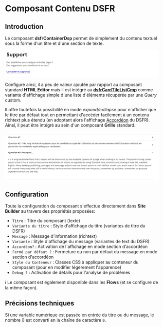 # Composant Contenu **DSFR**

## Introduction

Le composant **dsfrContainerDsp** permet de simplement du contenu textuel sous la forme 
d'un titre et d'une section de texte.

![Contenu DSFR](/media/dsfrContainerDsp.png) 

Configuré ainsi, il a peu de valeur ajoutée par rapport au composant standard **HTML Editor**
mais il est intégré au **[dsfrCardTileListCmp](/help/dsfrCardTileListCmp.md)** comme variante
d'affichage simple d'une liste d'éléments récupérée par une _Query_ custom.

Il offre toutefois la possibilité en mode _expand/collapse_ pour n'afficher que le titre
par défaut tout en permettant d'accéder facilement à un contenu richtext plus étendu
(en adoptant alors l'affichage [Accordéon](https://www.systeme-de-design.gouv.fr/elements-d-interface/composants/accordeon) du DSFR). Ainsi, il peut être intégré au sein
d'un composant **Grille** standard.
 
![Contenu DSFR](/media/dsfrContainerDspAccordion.png)



## Configuration

Toute la configuration du composant s'effectue directement dans **Site Builder** au travers des propriétés proposées:
* `Titre` : Titre du composant (texte)
* `Variante du titre` : Style d'affichage du titre (variantes de titre du DSFR)
* `Message` : Message d'information (richtext)
* `Variante` : Style d'affichage du message (variantes de text du DSFR)
* `Accordéon?` : Activation de l'affichage en mode section d'accordéon
* `Fermé par défaut ?` : Fermeture ou non par défaut du message en mode section d'accordéon
* `Style du Conteneur` : Classes CSS à appliquer au conteneur du composant (pour en modifier légèrement l'apparence)
* `Debug ?` : Activation de détails pour l'analyse de problèmes

ℹ️ Le composant est également disponible dans les **Flows** (et se configure de la même façon).


## Précisions techniques

Si une variable numérique est passée en entrée du titre ou du message, le nombre
0 est converti en la chaîne de caractère `0`.